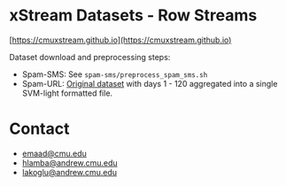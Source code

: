# xStream Datasets - Row Streams

[https://cmuxstream.github.io](https://cmuxstream.github.io)

Dataset download and preprocessing steps:
 
   * Spam-SMS: See `spam-sms/preprocess_spam_sms.sh`
   * Spam-URL: [Original dataset](https://archive.ics.uci.edu/ml/datasets/URL+Reputation)
     with days 1 - 120 aggregated into a single SVM-light formatted file.

# Contact

   * emaad@cmu.edu
   * hlamba@andrew.cmu.edu
   * lakoglu@andrew.cmu.edu

[1]: https://archive.ics.uci.edu/ml/datasets.html
